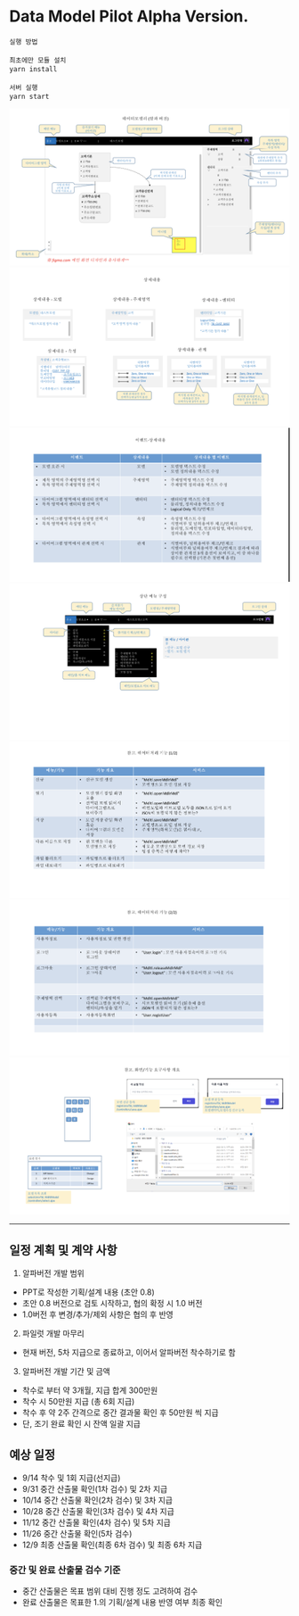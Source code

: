 # Data Model Pilot Alpha Version.
 
```
실행 방법 

최초에만 모듈 설치
yarn install

서버 실행
yarn start

```

![Data Model Pilot](./public/img/data_model_img.png)
![Data Model Pilot Detail_2](./public/img/data_model_img2.png)
![Data Model Pilot Detail_3](./public/img/data_model_img3.png)
![Data Model Pilot Detail_4](./public/img/data_model_img4.png)
![Data Model Pilot Detail_5](./public/img/data_model_img5.png)
![Data Model Pilot Detail_6](./public/img/data_model_img6.png)
![Data Model Pilot Detail_7](./public/img/data_model_img7.png)



---

## 일정 계획 및 계약 사항

1. 알파버전 개발 범위

- PPT로 작성한 기획/설계 내용 (초안 0.8)
- 초안 0.8 버전으로 검토 시작하고, 협의 확정 시 1.0 버전
- 1.0버전 후 변경/추가/제외 사항은 협의 후 반영

2. 파일럿 개발 마무리

- 현재 버전, 5차 지급으로 종료하고, 이어서 알파버전 착수하기로 함

3. 알파버전 개발 기간 및 금액
- 착수로 부터 약 3개월, 지급 합계 300만원
- 착수 시 50만원 지급 (총 6회 지급)
- 착수 후 약 2주 간격으로 중간 결과물 확인 후 50만원 씩 지급
- 단, 조기 완료 확인 시 잔액 일괄 지급

## 예상 일정
- 9/14 착수 및 1회 지급(선지급)
- 9/31 중간 산출물 확인(1차 검수) 및 2차 지급
- 10/14 중간 산출물 확인(2차 검수) 및 3차 지급
- 10/28 중간 산출물 확인(3차 검수) 및 4차 지급
- 11/12 중간 산출물 확인(4차 검수) 및 5차 지급
- 11/26 중간 산출물 확인(5차 검수)
- 12/9 최종 산출물 확인(최종 6차 검수) 및 최종 6차 지급

### 중간 및 완료 산출물 검수 기준
- 중간 산출물은 목표 범위 대비 진행 정도 고려하여 검수
- 완료 산출물은 목표한 1.의 기획/설계 내용 반영 여부 최종 확인